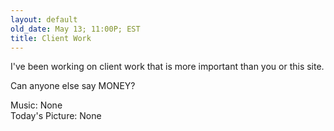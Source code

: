 ```yaml
---
layout: default
old_date: May 13; 11:00P; EST
title: Client Work
---
```


I've been working on client work that is more important than you or this site.

Can anyone else say MONEY?

Music: None  
Today's Picture: None
